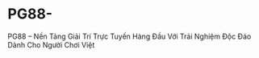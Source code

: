 # PG88-
PG88 – Nền Tảng Giải Trí Trực Tuyến Hàng Đầu Với Trải Nghiệm Độc Đáo Dành Cho Người Chơi Việt

